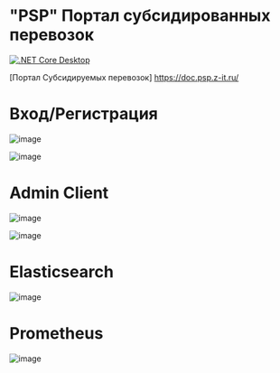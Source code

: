 # "PSP" Портал субсидированных перевозок

[![.NET Core Desktop](https://github.com/AleksandrKonst/PSP/actions/workflows/dotnet-desktop.yml/badge.svg)](https://github.com/AleksandrKonst/PSP/actions/workflows/dotnet-desktop.yml)

[Портал Субсидируемых перевозок] https://doc.psp.z-it.ru/

# Вход/Регистрация
![image](https://github.com/AleksandrKonst/PSP/assets/40522320/9365f0ef-2266-4a64-837b-891bac3b553f)

![image](https://github.com/AleksandrKonst/PSP/assets/40522320/d2b1e820-b382-4d03-99d5-2d4fc70240b7)

# Admin Client
![image](https://github.com/AleksandrKonst/PSP/assets/40522320/fda182f6-7a39-47c2-8bd3-fdc0d2433e75)

![image](https://github.com/AleksandrKonst/PSP/assets/40522320/918d99b1-5cd0-4a5d-ac8c-228c84ba4640)

# Elasticsearch
![image](https://github.com/AleksandrKonst/PSP/assets/40522320/45ec3720-1a9c-46b6-99d1-c92136ef39db)

# Prometheus
![image](https://github.com/AleksandrKonst/PSP/assets/40522320/0f584143-34b2-4241-9693-83ddb1789bb6)

